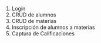 1. Login
1. CRUD de alumnos
1. CRUD de materias
1. Inscripción de alumnos a materias
1. Captura de Calificaciones